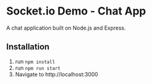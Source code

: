 # Socket.io Demo - Chat App
  A chat application built on Node.js and Express.

## Installation
1. run ```npm install```
1. run ```npm run start```
1. Navigate to http://localhost:3000
